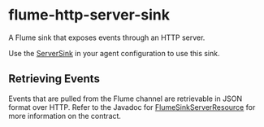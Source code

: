 # flume-http-server-sink

A Flume sink that exposes events through an HTTP server.

Use the [ServerSink](./src/main/java/com/github/jrh3k5/flume/sink/http/server/ServerSink.java) in your agent configuration to use this sink.

## Retrieving Events

Events that are pulled from the Flume channel are retrievable in JSON format over HTTP. Refer to the Javadoc for [FlumeSinkServerResource](./src/main/java/com/github/jrh3k5/flume/sink/http/server/FlumeSinkServerResource.java) for more information on the contract.
